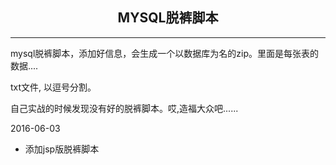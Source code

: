 ## <center>MYSQL脱裤脚本</center>

<hr>


mysql脱裤脚本，添加好信息，会生成一个以数据库为名的zip。里面是每张表的数据.... 

txt文件, 以逗号分割。


自己实战的时候发现没有好的脱裤脚本。哎,造福大众吧......


2016-06-03

  + 添加jsp版脱裤脚本
